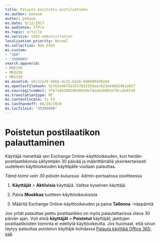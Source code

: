 ```yaml
---
title: Palauta poistettu postilaatikko
ms.author: pebaum
author: pebaum
ms.date: 9/12/2017
ms.audience: ITPro
ms.topic: article
ms.service: o365-administration
localization_priority: Normal
ms.collection: Adm_O365
ms.custom:
- "360"
- "3500005"
search.appverid:
- MOE150
- MED150
- MBS150
ms.assetid: e6112a76-bbb6-4c22-b2e6-690b004d92d4
ms.openlocfilehash: 92761e4679a155781555daec023ee9602d62a857
ms.sourcegitcommit: 5fb7a4b28859690020efdea630d03e70cc0e6334
ms.translationtype: MT
ms.contentlocale: fi-FI
ms.lasthandoff: 06/28/2019
ms.locfileid: "35356090"
---
```

# <a name="restore-a-deleted-mailbox"></a>Poistetun postilaatikon palauttaminen

Käyttäjä menettää sen Exchange Online-käyttöoikeuden, kun heidän postilaatikkonsa säilytetään 30 päivää ja määrittämällä yksinkertaisesti uudelleen käyttöoikeuden käyttäjälle voidaan palauttaa.
  
 *Tämä toimii vain 30 päivän kuluessa.*  Admin-portaalissa osoitteessa
  
1. **Käyttäjät** \> **Aktiivisia** käyttäjiä. Valitse kyseinen käyttäjä.

2. Paina **Muokkaa** tuotteen käyttöoikeuksista

3. Määritä Exchange Online-käyttöoikeuden ja paina **Tallenna** -näppäintä

Jos yrität palauttaa jaettu postilaatikko on myös palautettavissa oleva 30 päivän ajan. Voit etsiä **käyttäjät** \> **Poistetut** käyttäjät; jaettujen postilaatikoiden toiminta ei edellytä käyttöoikeutta. Jos huomaat, että sinun täytyy palauttaa poistetun käyttäjä-kohdassa [Palauta käyttäjä Office 365: ssä](https://docs.microsoft.com/en-us/office365/admin/add-users/restore-user).
  